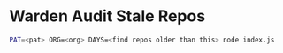 # Warden Audit Stale Repos

```bash
PAT=<pat> ORG=<org> DAYS=<find repos older than this> node index.js
```

